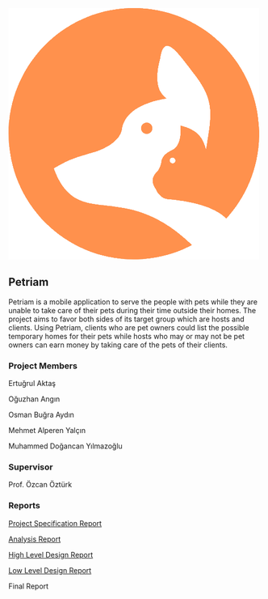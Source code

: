 ![logo](https://github.com/alperenya/petriam-website/blob/gh-pages/logo.png)

## Petriam

Petriam is a mobile application to serve the people with pets while they
are unable to take care of their pets during their time outside their homes. The
project aims to favor both sides of its target group which are hosts and clients.
Using Petriam, clients who are pet owners could list the possible temporary
homes for their pets while hosts who may or may not be pet owners can earn
money by taking care of the pets of their clients.

### Project Members

Ertuğrul Aktaş

Oğuzhan Angın

Osman Buğra Aydın

Mehmet Alperen Yalçın

Muhammed Doğancan Yılmazoğlu


### Supervisor

Prof. Özcan Öztürk


### Reports

[Project Specification Report](https://github.com/dgndds/petriam/blob/main/reports/Project%20Specification%20Report.pdf)

[Analysis Report](https://github.com/dgndds/petriam/blob/main/reports/Petriam_Analysis_report.pdf)

[High Level Design Report](https://github.com/dgndds/petriam/blob/main/reports/Petriam%20High%20Level%20Design%20Report.pdf)

[Low Level Design Report](https://github.com/dgndds/petriam/blob/main/reports/Petriam%20Low-Level%20Design%20Report.pdf)

Final Report
